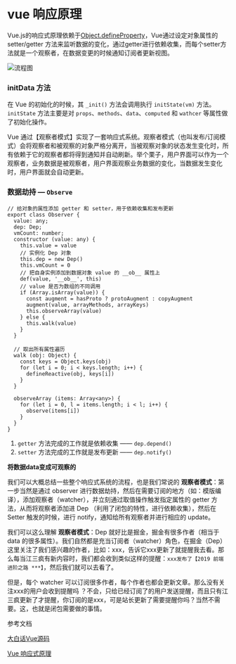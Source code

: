 # vue 响应原理

Vue.js的响应式原理依赖于[Object.defineProperty](https://developer.mozilla.org/en-US/docs/Web/JavaScript/Reference/Global_Objects/Object/defineProperty)，Vue通过设定对象属性的 setter/getter 方法来监听数据的变化，通过getter进行依赖收集，而每个setter方法就是一个观察者，在数据变更的时候通知订阅者更新视图。



![流程图](https://i.loli.net/2019/07/24/5d37c17fe0a6b32226.jpg)

### initData 方法

在 Vue 的初始化的时候，其 `_init()` 方法会调用执行 `initState(vm)` 方法。`initState` 方法主要是对 `props`、`methods`、`data`、`computed` 和 `wathcer` 等属性做了初始化操作。

Vue 通过【观察者模式】实现了一套响应式系统。观察者模式（也叫发布/订阅模式）会将观察者和被观察的对象严格分离开，当被观察对象的状态发生变化时，所有依赖于它的观察者都将得到通知并自动刷新。举个栗子，用户界面可以作为一个观察者，业务数据是被观察者，用户界面观察业务数据的变化，当数据发生变化时，用户界面就会自动更新。

### 数据劫持 — `Observe`

```
// 给对象的属性添加 getter 和 setter，用于依赖收集和发布更新
export class Observer {
  value: any;
  dep: Dep;  
  vmCount: number; 
  constructor (value: any) {
    this.value = value
    // 实例化 Dep 对象
    this.dep = new Dep()
    this.vmCount = 0
    // 把自身实例添加到数据对象 value 的 __ob__ 属性上
    def(value, '__ob__', this)
    // value 是否为数组的不同调用
    if (Array.isArray(value)) {
      const augment = hasProto ? protoAugment : copyAugment
      augment(value, arrayMethods, arrayKeys)
      this.observeArray(value)
    } else {
      this.walk(value)
    }
  }

  // 取出所有属性遍历
  walk (obj: Object) {
    const keys = Object.keys(obj)
    for (let i = 0; i < keys.length; i++) {
      defineReactive(obj, keys[i])
    }
  }

  observeArray (items: Array<any>) {
    for (let i = 0, l = items.length; i < l; i++) {
      observe(items[i])
    }
  }
}

```

1. `getter` 方法完成的工作就是依赖收集 —— `dep.depend()`
2. `setter` 方法完成的工作就是发布更新 —— `dep.notify()`

**将数据data变成可观察的**

我们可以大概总结一些整个响应式系统的流程，也是我们常说的 **观察者模式**：第一步当然是通过 observer 进行数据劫持，然后在需要订阅的地方（如：模版编译），添加观察者（watcher），并立刻通过取值操作触发指定属性的 getter 方法，从而将观察者添加进 Dep （利用了闭包的特性，进行依赖收集），然后在 Setter 触发的时候，进行 notify，通知给所有观察者并进行相应的 update。

我们可以这么理解 **观察者模式**：Dep 就好比是掘金，掘金有很多作者（相当于 data 的很多属性）。我们自然都是充当订阅者（watcher）角色，在掘金（Dep）这里关注了我们感兴趣的作者，比如：xxx，告诉它xxx更新了就提醒我去看。那么每当江三疯有新内容时，我们都会收到类似这样的提醒：`xxx发布了【2019 前端进阶之路 ***】`，然后我们就可以去看了。

但是，每个 watcher 可以订阅很多作者，每个作者也都会更新文章。那么没有关注xxx的用户会收到提醒吗 ？不会，只给已经订阅了的用户发送提醒，而且只有江三疯更新了才提醒，你订阅的是xxx，可是站长更新了需要提醒你吗？当然不需要。这，也就是闭包需要做的事情。




参考文档

[大白话Vue源码](https://juejin.im/post/5a4b3cbb6fb9a045211f131d)

[ Vue 响应式原理](https://juejin.im/post/5cf66d586fb9a07ed2245b28)